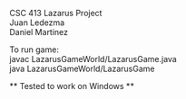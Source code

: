CSC 413 Lazarus Project  
Juan Ledezma  
Daniel Martinez  
  
To run game:  
javac LazarusGameWorld/LazarusGame.java  
java LazarusGameWorld/LazarusGame  
  
** Tested to work on Windows **
